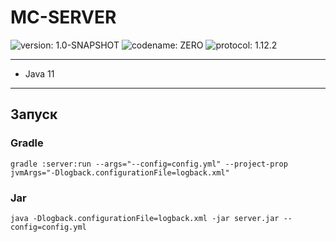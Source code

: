 # MC-SERVER

![version: 1.0-SNAPSHOT](https://img.shields.io/badge/version-1.0-05b.svg?style=flat)
![codename: ZERO](https://img.shields.io/badge/codename-ZERO-509.svg?style=flat)
![protocol: 1.12.2](https://img.shields.io/badge/protocol-1.12.2-075.svg?style=flat)

---

* Java 11

---

## Запуск

### Gradle

```shell
gradle :server:run --args="--config=config.yml" --project-prop jvmArgs="-Dlogback.configurationFile=logback.xml"
```

### Jar

```shell
java -Dlogback.configurationFile=logback.xml -jar server.jar --config=config.yml
```